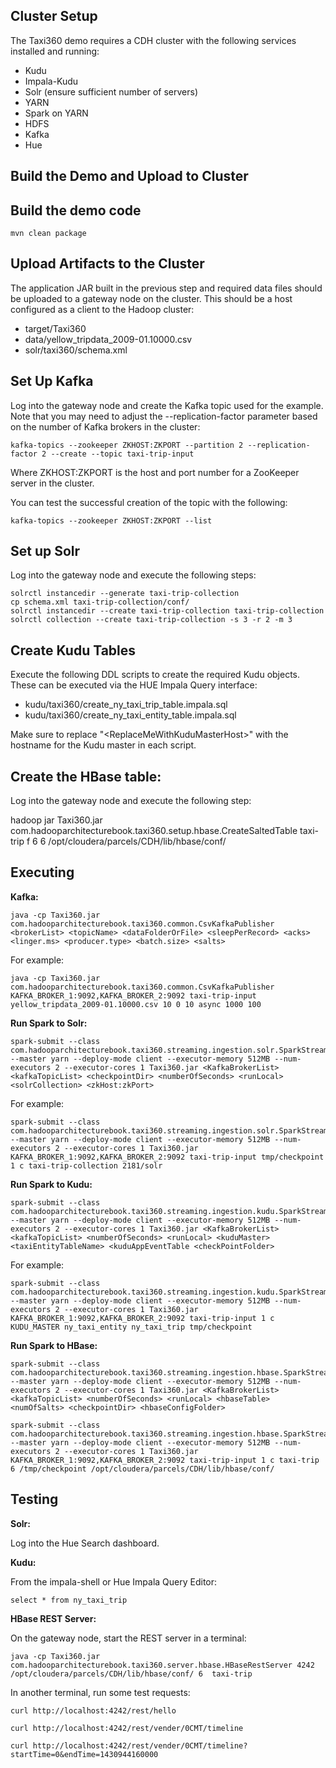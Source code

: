 Cluster Setup
-------------

The Taxi360 demo requires a CDH cluster with the following services installed and running:
* Kudu
* Impala-Kudu
* Solr (ensure sufficient number of servers)
* YARN
* Spark on YARN
* HDFS
* Kafka
* Hue

Build the Demo and Upload to Cluster
------------------------------------

Build the demo code
-------------------
    mvn clean package

Upload Artifacts to the Cluster
-------------------------------

The application JAR built in the previous step and required data files should be uploaded to a gateway node on the cluster. This should be a host configured as a client to the Hadoop cluster:

* target/Taxi360
* data/yellow_tripdata_2009-01.10000.csv
* solr/taxi360/schema.xml

Set Up Kafka
------------

Log into the gateway node and create the Kafka topic used for the example. Note that you may need to adjust the --replication-factor parameter based on the number of Kafka brokers in the cluster:

    kafka-topics --zookeeper ZKHOST:ZKPORT --partition 2 --replication-factor 2 --create --topic taxi-trip-input

Where ZKHOST:ZKPORT is the host and port number for a ZooKeeper server in the cluster.

You can test the successful creation of the topic with the following:

    kafka-topics --zookeeper ZKHOST:ZKPORT --list

Set up Solr
-----------

Log into the gateway node and execute the following steps:

    solrctl instancedir --generate taxi-trip-collection
    cp schema.xml taxi-trip-collection/conf/
    solrctl instancedir --create taxi-trip-collection taxi-trip-collection
    solrctl collection --create taxi-trip-collection -s 3 -r 2 -m 3

Create Kudu Tables
------------------

Execute the following DDL scripts to create the required Kudu objects. These can be executed via the HUE Impala Query interface:

* kudu/taxi360/create_ny_taxi_trip_table.impala.sql
* kudu/taxi360/create_ny_taxi_entity_table.impala.sql

Make sure to replace "\<ReplaceMeWithKuduMasterHost\>" with the hostname for the Kudu master in each script.

Create the HBase table:
-----------------------

Log into the gateway node and execute the following step:

hadoop jar Taxi360.jar com.hadooparchitecturebook.taxi360.setup.hbase.CreateSaltedTable taxi-trip f 6 6 /opt/cloudera/parcels/CDH/lib/hbase/conf/

Executing
---------

**Kafka:**

    java -cp Taxi360.jar com.hadooparchitecturebook.taxi360.common.CsvKafkaPublisher <brokerList> <topicName> <dataFolderOrFile> <sleepPerRecord> <acks> <linger.ms> <producer.type> <batch.size> <salts>

For example:

    java -cp Taxi360.jar com.hadooparchitecturebook.taxi360.common.CsvKafkaPublisher KAFKA_BROKER_1:9092,KAFKA_BROKER_2:9092 taxi-trip-input yellow_tripdata_2009-01.10000.csv 10 0 10 async 1000 100

**Run Spark to Solr:**

    spark-submit --class com.hadooparchitecturebook.taxi360.streaming.ingestion.solr.SparkStreamingTaxiTripToSolR --master yarn --deploy-mode client --executor-memory 512MB --num-executors 2 --executor-cores 1 Taxi360.jar <KafkaBrokerList> <kafkaTopicList> <checkpointDir> <numberOfSeconds> <runLocal> <solrCollection> <zkHost:zkPort>

For example:

    spark-submit --class com.hadooparchitecturebook.taxi360.streaming.ingestion.solr.SparkStreamingTaxiTripToSolR --master yarn --deploy-mode client --executor-memory 512MB --num-executors 2 --executor-cores 1 Taxi360.jar KAFKA_BROKER_1:9092,KAFKA_BROKER_2:9092 taxi-trip-input tmp/checkpoint 1 c taxi-trip-collection 2181/solr

**Run Spark to Kudu:**

    spark-submit --class com.hadooparchitecturebook.taxi360.streaming.ingestion.kudu.SparkStreamingTaxiTripToKudu --master yarn --deploy-mode client --executor-memory 512MB --num-executors 2 --executor-cores 1 Taxi360.jar <KafkaBrokerList> <kafkaTopicList> <numberOfSeconds> <runLocal> <kuduMaster> <taxiEntityTableName> <kuduAppEventTable <checkPointFolder>

For example:

    spark-submit --class com.hadooparchitecturebook.taxi360.streaming.ingestion.kudu.SparkStreamingTaxiTripToKudu --master yarn --deploy-mode client --executor-memory 512MB --num-executors 2 --executor-cores 1 Taxi360.jar KAFKA_BROKER_1:9092,KAFKA_BROKER_2:9092 taxi-trip-input 1 c KUDU_MASTER ny_taxi_entity ny_taxi_trip tmp/checkpoint

**Run Spark to HBase:**

    spark-submit --class com.hadooparchitecturebook.taxi360.streaming.ingestion.hbase.SparkStreamingTaxiTripToHBase --master yarn --deploy-mode client --executor-memory 512MB --num-executors 2 --executor-cores 1 Taxi360.jar <KafkaBrokerList> <kafkaTopicList> <numberOfSeconds> <runLocal> <hbaseTable> <numOfSalts> <checkpointDir> <hbaseConfigFolder>

    spark-submit --class com.hadooparchitecturebook.taxi360.streaming.ingestion.hbase.SparkStreamingTaxiTripToHBase --master yarn --deploy-mode client --executor-memory 512MB --num-executors 2 --executor-cores 1 Taxi360.jar KAFKA_BROKER_1:9092,KAFKA_BROKER_2:9092 taxi-trip-input 1 c taxi-trip 6 /tmp/checkpoint /opt/cloudera/parcels/CDH/lib/hbase/conf/


Testing
-------

**Solr:**

Log into the Hue Search dashboard.

**Kudu:**

From the impala-shell or Hue Impala Query Editor:

    select * from ny_taxi_trip

**HBase REST Server:**

On the gateway node, start the REST server in a terminal:

    java -cp Taxi360.jar com.hadooparchitecturebook.taxi360.server.hbase.HBaseRestServer 4242 /opt/cloudera/parcels/CDH/lib/hbase/conf/ 6  taxi-trip

In another terminal, run some test requests:

    curl http://localhost:4242/rest/hello

    curl http://localhost:4242/rest/vender/0CMT/timeline

    curl http://localhost:4242/rest/vender/0CMT/timeline?startTime=0&endTime=1430944160000
    